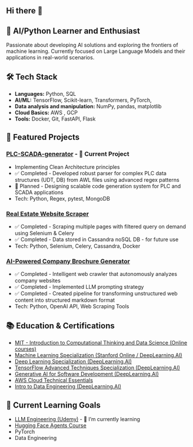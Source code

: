 ## Hi there 👋

<!--


**doubleman89/doubleman89** is a ✨ _special_ ✨ repository because its `README.md` (this file) appears on your GitHub profile.

Here are some ideas to get you started:

- 🔭 I’m currently working on ...
- 🌱 I’m currently learning ...


- 👯 I’m looking to collaborate on ...
- 🤔 I’m looking for help with ...
- 💬 Ask me about ...
- 📫 How to reach me: ...
- 😄 Pronouns: ...
- ⚡ Fun fact: ...


## 📊 GitHub Stats
![GitHub stats](https://github-readme-stats.vercel.app/api?username=yourusername&show_icons=true&theme=radical)

## 🤝 Let's Connect
- LinkedIn: [...](your-linkedin)
- Twitter: [@...](your-twitter)
- Blog: [...](your-blog)
-->

## 🤖 AI/Python Learner and Enthusiast

Passionate about developing AI solutions and exploring the frontiers of machine learning. Currently focused on Large Language Models and their applications in real-world scenarios.

## 🛠️ Tech Stack
- **Languages:** Python, SQL
- **AI/ML:** TensorFlow, Scikit-learn, Transformers, PyTorch,
- **Data analysis and manipulation:**  NumPy, pandas, matplotlib
- **Cloud Basics:** AWS , GCP 
- **Tools:** Docker, Git, FastAPI, Flask 

## 🚀 Featured Projects

### [PLC-SCADA-generator](https://github.com/doubleman89/plc-scada-generator) - 🔭 Current Project
- Implementing Clean Architecture principles
- ✅ Completed - Developed robust parser for complex PLC data structures (UDT, DB) from AWL files using advanced regex patterns
- 📝 Planned - Designing scalable code generation system for PLC and SCADA applications
- Tech: Python, Regex, pytest, MongoDB 

### [Real Estate Website Scraper](https://github.com/doubleman89/real-estate-scraper)
- ✅ Completed - Scraping multiple pages with filtered query on demand using  Selenium & Celery
- ✅ Completed - Data stored in Cassandra noSQL DB - for future use 
- Tech: Python, Selenium, Celery, Cassandra,  Docker

### [AI-Powered Company Brochure Generator](https://github.com/doubleman89/ai-powered-brochure)
- ✅ Completed - Intelligent web crawler that autonomously analyzes company websites
- ✅ Completed - Implemented LLM prompting strategy
- ✅ Completed - Created pipeline for transforming unstructured web content into structured markdown format
- Tech: Python, OpenAI API, Web Scraping Tools

## 📚 Education & Certifications
- [MIT - Introduction to Computational Thinking and Data Science (Online courses)](https://ocw.mit.edu/courses/6-0002-introduction-to-computational-thinking-and-data-science-fall-2016/)
- [Machine Learning Specialization (Stanford Online / DeepLearning.AI)](https://www.coursera.org/specializations/machine-learning-introduction) 
- [Deep Learning Specialization (DeepLearning.AI)](https://www.coursera.org/specializations/deep-learning)
- [TensorFlow Advanced Techniques Specialization (DeepLearning.AI)](https://www.coursera.org/specializations/tensorflow-advanced-techniques)
- [Generative AI for Software Development (DeepLearning.AI)](https://www.coursera.org/professional-certificates/generative-ai-for-software-development)
- [AWS Cloud Technical Essentials](https://www.coursera.org/learn/aws-cloud-technical-essentials)
- [Intro to Data Engineering (DeepLearning.AI)](https://www.coursera.org/learn/intro-to-data-engineering)
 
## 🎯 Current Learning Goals
- [LLM Engineering (Udemy)](https://www.udemy.com/course/llm-engineering-master-ai-and-large-language-models/)  - 🌱 I’m currently learning
- [Hugging Face Agents Course](https://huggingface.co/learn/agents-course/unit0/introduction#introduction)
- PyTorch
- Data Engineering 
